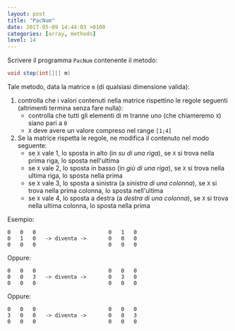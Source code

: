 ```yaml
---
layout: post
title: "PacNum"
date: 2017-05-09 14:44:03 +0100
categories: [array, methods]
level: 14
---
```


Scrivere il programma `PacNum` contenente il metodo:

~~~java
void step(int[][] m)
~~~ 
Tale metodo, data la matrice `m` (di qualsiasi dimensione valida):

1. controlla che i valori contenuti nella matrice rispettino le regole seguenti (altrimenti termina senza fare nulla):
	- controlla che tutti gli elementi di m tranne uno (che chiameremo `X`) siano pari a `0`
	- `X` deve avere un valore compreso nel range `[1;4]`
2. Se la matrice rispetta le regole, ne modifica il contenuto nel modo seguente:
	- se `X` vale 1, lo sposta in alto (in *su di una riga*), se `X` si trova nella prima riga, lo sposta nell'ultima
	- se `X` vale 2, lo sposta in basso (in *giù di una riga*), se `X` si trova nella ultima riga, lo sposta nella prima
	- se `X` vale 3, lo sposta a sinistra (a *sinistra di una colonna*), se `X` si trova nella prima colonna, lo sposta nell'ultima
	- se `X` vale 4, lo sposta a destra (a *destra di una colonna*), se `X` si trova nella ultima colonna, lo sposta nella prima

Esempio:
	
~~~
0	0	0						0	1	0
0	1	0 	-> diventa ->		0	0	0
0	0	0						0	0	0
~~~
	
Oppure:
	
~~~
0	0	0						0	0	0
0	0	3	-> diventa ->		0	3	0
0	0	0						0	0	0
~~~
	
Oppure:
	
~~~
0	0	0						0	0	0
3	0	0	-> diventa ->		0	0	3
0	0	0						0	0	0
~~~

